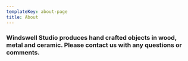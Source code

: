 ```yaml
---
templateKey: about-page
title: About
---
```

### Windswell Studio produces hand crafted objects in wood, metal and ceramic. Please contact us with any questions or comments.
